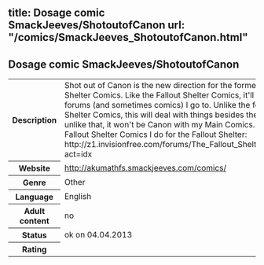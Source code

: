 title: Dosage comic SmackJeeves/ShotoutofCanon
url: "/comics/SmackJeeves_ShotoutofCanon.html"
---
Dosage comic SmackJeeves/ShotoutofCanon
-----------------------------------------

<table class="comicinfo">
<tr>
<th>Description</th><td>Shot out of Canon is the new direction for the former Fallout Shelter Comics. Like the Fallout Shelter Comics, it'll be about the forums (and sometimes comics) I go to. Unlike the former Fallout Shelter Comics, this will deal with things besides there. And unlike that, it won't be Canon with my Main Comics. Formerly: My Fallout Shelter Comics I do for the Fallout Shelter: http://z1.invisionfree.com/forums/The_Fallout_Shelter/index.php?act=idx</td>
</tr>
<tr>
<th>Website</th><td><a href="http://akumathfs.smackjeeves.com/comics/">http://akumathfs.smackjeeves.com/comics/</a></td>
</tr>
<tr>
<th>Genre</th><td>Other</td>
</tr>
<tr>
<th>Language</th><td>English</td>
</tr>
<tr>
<th>Adult content</th><td>no</td>
</tr>
<tr>
<th>Status</th><td>ok on 04.04.2013</td>
</tr>
<tr>
<th>Rating</th><td><div class="g-plusone" data-size="standard" data-annotation="bubble"
 data-href="http://akumathfs.smackjeeves.com/comics/"></div></td>
</tr>
</table>
<script type="text/javascript">
  (function() {
    var po = document.createElement('script'); po.type = 'text/javascript'; po.async = true;
    po.src = 'https://apis.google.com/js/plusone.js';
    var s = document.getElementsByTagName('script')[0]; s.parentNode.insertBefore(po, s);
  })();
</script>
